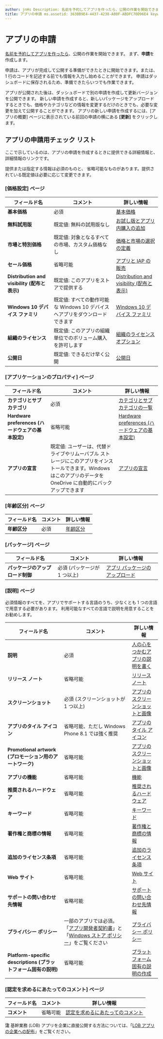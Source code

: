 ```yaml
---
author: jnHs Description: 名前を予約してアプリを作ったら、公開の作業を開始できます。 まず、申請を作成します。
title: アプリの申請 ms.assetid: 363BB9E4-4437-4238-A80F-ABDFC70D96E4 keywords: アプリの申請 keywords: 必須情報 keywords: 必須フィールド keywords: 必須データ keywords: チェック リスト
---
```


# アプリの申請


[名前を予約してアプリを作ったら](create-your-app-by-reserving-a-name.md)、公開の作業を開始できます。 まず、**申請**を作成します。

申請は、アプリが完成して公開する準備ができたときに開始できます。または、1 行のコードを記述する前でも情報を入力し始めることができます。 申請はダッシュボードに保存されるため、準備できたらいつでも作業できます。

アプリが公開された後は、ダッシュボードで別の申請を作成して更新バージョンを公開できます。 新しい申請を作成すると、新しいパッケージをアップロードするときでも、価格やカテゴリなどの情報を変更するだけのときでも、必要な変更を加えて公開することができます。 アプリの新しい申請を作成するには、[アプリの概要] ページに表示されている前回の申請の横にある **[更新]** をクリックします。

## アプリの申請用チェック リスト


ここで示しているのは、アプリの申請を作成するときに提供できる詳細情報と、詳細情報のリンクです。

提供または指定する情報は必須のものと、 省略可能なものがあります。提供されている既定値は必要に応じて変更できます。

### [価格設定] ページ
| フィールド名                    | コメント                                       | 詳しい情報                                                             |
|-------------------------------|---------------------------------------------|---------------------------------------------------------------------------|
| **基本価格**                | 必須                                    | [基本価格](set-app-pricing-and-availability.md#base-price)              |
| **無料試用版**                | 既定値: 無料の試用版なし                      | [お試し版とアプリ内購入の追加](https://msdn.microsoft.com/library/windows/apps/jj193599)  |
| **市場と特別価格** | 既定値: 対象となるすべての市場、カスタム価格なし | [価格と市場の選択の定義](define-pricing-and-market-selection.md)              |
| **セール価格**              | 省略可能                                    | [アプリと IAP の販売](put-apps-and-iaps-on-sale.md)                                       |
| **Distribution and visibility (配布と表示)** | 既定値: このアプリをストアで提供する | [Distribution and visibility (配布と表示)](set-app-pricing-and-availability.md#distribution-and-visibility) | 
| **Windows 10 デバイス ファミリ**  | 既定値: すべての動作可能な Windows 10 デバイスへアプリをダウンロードできます | [Windows 10 デバイス ファミリ](set-app-pricing-and-availability.md#windows-10-device-families) | 
| **組織のライセンス**    | 既定値: このアプリの組織単位でのボリューム購入を許可します | [組織のライセンス オプション](organizational-licensing.md)                        | 
| **公開日**                | 既定値: できるだけ早く公開      | [公開日](set-app-pricing-and-availability.md#publish-date)          |



### [アプリケーションのプロパティ] ページ

| フィールド名                    | コメント                                       | 詳しい情報                                                             |
|-------------------------------|---------------------------------------------|---------------------------------------------------------------------------|
| **カテゴリとサブカテゴリ**  | 必須                                    | [カテゴリとサブカテゴリの一覧](category-and-subcategory-table.md)       |
| **Hardware preferences (ハードウェアの基本設定)**      | 省略可能                                    | [Hardware preferences (ハードウェアの基本設定)](enter-app-properties.md#hardware_preferences)      |
| **アプリの宣言**          | 既定値: ユーザーは、代替ドライブやリムーバブル ストレージにこのアプリをインストールできます。Windows はこのアプリのデータを OneDrive に自動的にバックアップできます | [アプリの宣言](app-declarations.md) |



### [年齢区分] ページ

| フィールド名                    | コメント                                       | 詳しい情報                          |
|-------------------------------|---------------------------------------------|----------------------------------------|
| **年齢区分**               | 必須                                    | [年齢区分](age-ratings.md)          |



### [パッケージ] ページ

| フィールド名                    | コメント                                       | 詳しい情報                          |
|-------------------------------|---------------------------------------------|----------------------------------------|
| **パッケージのアップロード制御**    | 必須 (パッケージが 1 つ以上)             | [アプリ パッケージのアップロード](upload-app-packages.md) | 



### [説明] ページ

必須情報のすべてを、アプリでサポートする言語のうち、少なくとも 1 つの言語で用意する必要があります。 利用可能なすべての言語で説明を用意することをお勧めします。

| フィールド名                    | コメント                                       | 詳しい情報                                                     |
|-------------------------------|---------------------------------------------|-------------------------------------------------------------------|
| **説明**               | 必須                                    | [人の心をつかむアプリの説明を書く](write-a-great-app-description.md) | 
| **リリース ノート**             | 省略可能                                    | [リリース ノート](create-app-descriptions.md#release-notes)         |
| **スクリーンショット**               | 必須 (スクリーンショットが 1 つ以上)          | [アプリのスクリーンショットと画像](app-screenshots-and-images.md)       |
| **アプリのタイル アイコン**             | 省略可能、ただし Windows Phone 8.1 では強く推奨 | [アプリのタイル アイコン](create-app-descriptions.md#app-tile-icon) | 
| **Promotional artwork (プロモーション用のアートワーク)**       | 省略可能                                    | [アプリのスクリーンショットと画像](app-screenshots-and-images.md)       | 
| **アプリの機能**              | 省略可能                                    | [機能](create-app-descriptions.md#app-features)               |
| **推奨されるハードウェア**      | 省略可能                                    | [推奨されるハードウェア](create-app-descriptions.md#recommended-hardware) | 
| **キーワード**                  | 省略可能                                    | [キーワード](create-app-descriptions.md#keywords)                   |
| **著作権と商標の情報** | 省略可能                                 | [著作権と商標の情報](create-app-descriptions.md#copyright-and-trademark-info) | 
| **追加のライセンス条項**  | 省略可能                                    | [追加のライセンス条項](create-app-descriptions.md#additional-license-terms) | 
| **Web サイト**                   | 省略可能                                    | [Web サイト](create-app-descriptions.md#website)                     |
| **サポートの問い合わせ先情報**      | 省略可能                                    | [サポートの問い合わせ先情報](create-app-descriptions.md)                | 
| **プライバシー ポリシー**            | 一部のアプリでは必須。 「[アプリ開発者契約書](https://msdn.microsoft.com/library/windows/apps/hh694058)」と「[Windows ストア ポリシー](https://msdn.microsoft.com/library/windows/apps/dn764944.aspx#pol_10_5_1)」をご覧ください | [プライバシー ポリシー](create-app-descriptions.md#privacy-policy) | 
| **Platform-specific descriptions (プラットフォーム固有の説明)** | 省略可能                               | [プラットフォーム固有の説明の作成](create-platform-specific-descriptions.md) |



### [認定を求めるにあたってのコメント] ページ

| フィールド名                    | コメント                                       | 詳しい情報                                                     |
|-------------------------------|---------------------------------------------|-------------------------------------------------------------------|
| **コメント**                     | 省略可能                                    | [認定を求めるにあたってのコメント](notes-for-certification.md)             |

 
**注**  基幹業務 (LOB) アプリを企業に直接公開する方法については、「[LOB アプリの企業への配布](distribute-lob-apps-to-enterprises.md)」をご覧ください。


<!--HONumber=May16_HO2-->


